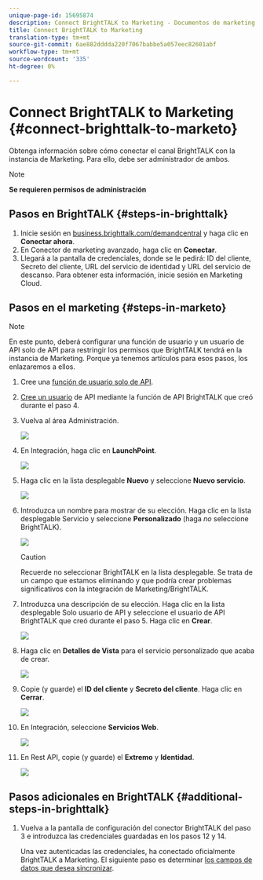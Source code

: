 ```yaml
---
unique-page-id: 15695874
description: Connect BrightTALK to Marketing - Documentos de marketing - Documentación del producto
title: Connect BrightTALK to Marketing
translation-type: tm+mt
source-git-commit: 6ae882dddda220f7067babbe5a057eec82601abf
workflow-type: tm+mt
source-wordcount: '335'
ht-degree: 0%

---
```



# Connect BrightTALK to Marketing {#connect-brighttalk-to-marketo}

Obtenga información sobre cómo conectar el canal BrightTALK con la instancia de Marketing. Para ello, debe ser administrador de ambos.

>[!NOTE]
>
>**Se requieren permisos de administración**

## Pasos en BrightTALK {#steps-in-brighttalk}

1. Inicie sesión en [business.brighttalk.com/demandcentral](https://business.brighttalk.com/demandcentral/login) y haga clic en **Conectar ahora**.
1. En Conector de marketing avanzado, haga clic en **Conectar**.
1. Llegará a la pantalla de credenciales, donde se le pedirá: ID del cliente, Secreto del cliente, URL del servicio de identidad y URL del servicio de descanso. Para obtener esta información, inicie sesión en Marketing Cloud.

## Pasos en el marketing {#steps-in-marketo}

>[!NOTE]
>
>En este punto, deberá configurar una función de usuario y un usuario de API solo de API para restringir los permisos que BrightTALK tendrá en la instancia de Marketing. Porque ya tenemos artículos para esos pasos, los enlazaremos a ellos.

1. Cree una [función de usuario solo de API](/help/marketo/product-docs/administration/users-and-roles/create-an-api-only-user-role.md).
1. [Cree un usuario](/help/marketo/product-docs/administration/users-and-roles/create-an-api-only-user.md) de API mediante la función de API BrightTALK que creó durante el paso 4.
1. Vuelva al área Administración.

   ![](assets/one.png)

1. En Integración, haga clic en **LaunchPoint**.

   ![](assets/two.png)

1. Haga clic en la lista desplegable **Nuevo** y seleccione **Nuevo servicio**.

   ![](assets/three.png)

1. Introduzca un nombre para mostrar de su elección. Haga clic en la lista desplegable Servicio y seleccione **Personalizado** (haga _no_ seleccione BrightTALK).

   ![](assets/four.png)

   >[!CAUTION]
   >
   >Recuerde no seleccionar BrightTALK en la lista desplegable. Se trata de un campo que estamos eliminando y que podría crear problemas significativos con la integración de Marketing/BrightTALK.

1. Introduzca una descripción de su elección. Haga clic en la lista desplegable Solo usuario de API y seleccione el usuario de API BrightTALK que creó durante el paso 5. Haga clic en **Crear**.

   ![](assets/five.png)

1. Haga clic en **Detalles de Vista** para el servicio personalizado que acaba de crear.

   ![](assets/six.png)

1. Copie (y guarde) el **ID del cliente** y **Secreto del cliente**. Haga clic en **Cerrar**.

   ![](assets/eight-1.png)

1. En Integración, seleccione **Servicios Web**.

   ![](assets/nine-1.png)

1. En Rest API, copie (y guarde) el **Extremo** y **Identidad**.

   ![](assets/ten.png)

## Pasos adicionales en BrightTALK {#additional-steps-in-brighttalk}

1. Vuelva a la pantalla de configuración del conector BrightTALK del paso 3 e introduzca las credenciales guardadas en los pasos 12 y 14.

   Una vez autenticadas las credenciales, ha conectado oficialmente BrightTALK a Marketing. El siguiente paso es determinar [los campos de datos que desea sincronizar](https://support.brighttalk.com/hc/en-us/articles/115005131274-BrightTALK-Connector-for-Marketo-Choose-the-Fields-to-Sync).

